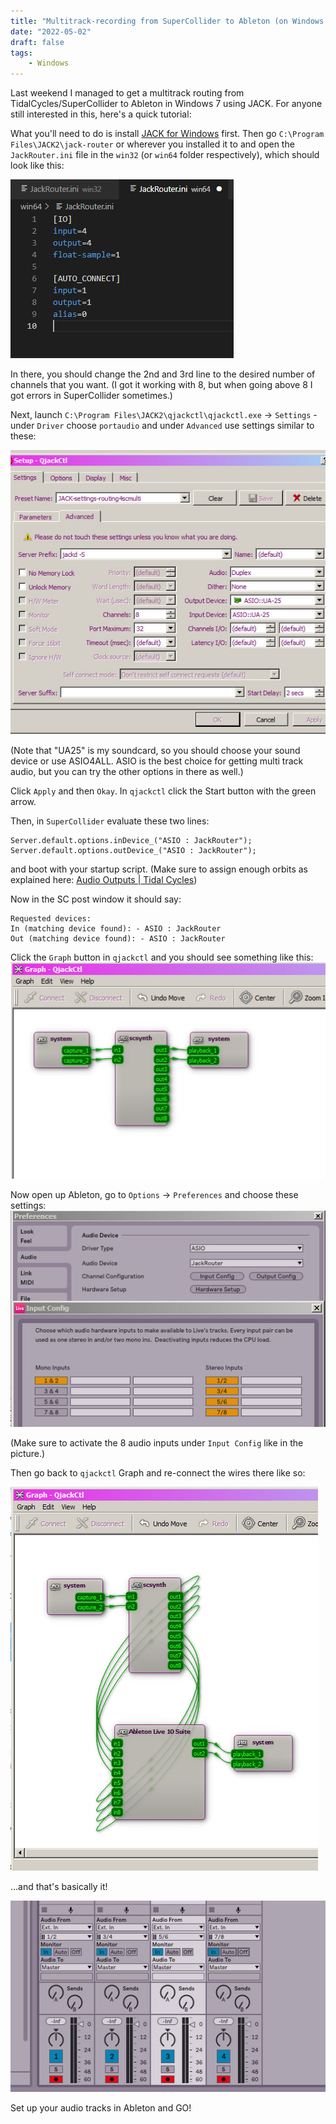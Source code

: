 ```yaml
---
title: "Multitrack-recording from SuperCollider to Ableton (on Windows 10)"
date: "2022-05-02"
draft: false
tags:
    - Windows
---
```


Last weekend I managed to get a multitrack routing from TidalCycles/SuperCollider to Ableton in Windows 7 using JACK. For anyone still interested in this, here's a quick tutorial:

What you'll need to do is install [JACK for Windows](https://jackaudio.org/downloads/) first.
Then go `C:\Program Files\JACK2\jack-router` or wherever you installed it to and open the `JackRouter.ini` file in the `win32` (or `win64` folder respectively), which should look like this:

![step 1](../static/MultitrackAudioToAbletonWin10/01.jpeg)

In there, you should change the 2nd and 3rd line to the desired number of channels that you want. (I got it working with 8, but when going above 8 I got errors in SuperCollider sometimes.)

Next, launch `C:\Program Files\JACK2\qjackctl\qjackctl.exe` -> `Settings` - under `Driver` choose `portaudio` and under `Advanced` use settings similar to these:

![step 2](../static/MultitrackAudioToAbletonWin10/02.jpeg)

(Note that "UA25" is my soundcard, so you should choose your sound device or use ASIO4ALL. ASIO is the best choice for getting multi track audio, but you can try the other options in there as well.)

Click `Apply` and then `Okay`.
In `qjackctl` click the Start button with the green arrow.

Then, in `SuperCollider` evaluate these two lines:

```
Server.default.options.inDevice_("ASIO : JackRouter");
Server.default.options.outDevice_("ASIO : JackRouter");
```

and boot with your startup script. (Make sure to assign enough orbits as explained here: [Audio Outputs | Tidal Cycles](http://tidalcycles.org/docs/configuration/AudioConfig/audio_outputs/))

Now in the SC post window it should say:

```
Requested devices:
In (matching device found): - ASIO : JackRouter
Out (matching device found): - ASIO : JackRouter
```

Click the `Graph` button in `qjackctl` and you should see something like this:
![step 3](../static/MultitrackAudioToAbletonWin10/03.jpeg)

Now open up Ableton, go to `Options` -> `Preferences` and choose these settings:
![step 4](../static/MultitrackAudioToAbletonWin10/04.jpeg)

(Make sure to activate the 8 audio inputs under `Input Config` like in the picture.)

Then go back to `qjackctl` Graph and re-connect the wires there like so:

![step 5](../static/MultitrackAudioToAbletonWin10/05.jpeg)

...and that's basically it!

![step 6](../static/MultitrackAudioToAbletonWin10/06.jpeg)

Set up your audio tracks in Ableton and GO!
